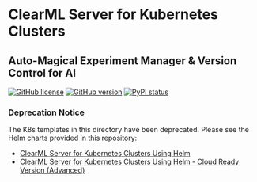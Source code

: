 # ClearML Server for Kubernetes Clusters 

##  Auto-Magical Experiment Manager & Version Control for AI

[![GitHub license](https://img.shields.io/badge/license-SSPL-green.svg)](https://img.shields.io/badge/license-SSPL-green.svg)
[![GitHub version](https://img.shields.io/github/release-pre/allegroai/clearml-server.svg)](https://img.shields.io/github/release-pre/allegroai/clearml-server.svg)
[![PyPI status](https://img.shields.io/badge/status-beta-yellow.svg)](https://img.shields.io/badge/status-beta-yellow.svg)


### Deprecation Notice

The K8s templates in this directory have been deprecated. Please see the Helm charts provided in this repository:
* [ClearML Server for Kubernetes Clusters Using Helm](../clearml-server-chart)
* [ClearML Server for Kubernetes Clusters Using Helm - Cloud Ready Version (Advanced)](../clearml-server-cloud-ready)
